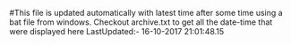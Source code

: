 #This file is updated automatically with latest time after some time using a bat file from windows. Checkout archive.txt to get all the date-time that were displayed here
LastUpdated:- 16-10-2017 21:01:48.15 
